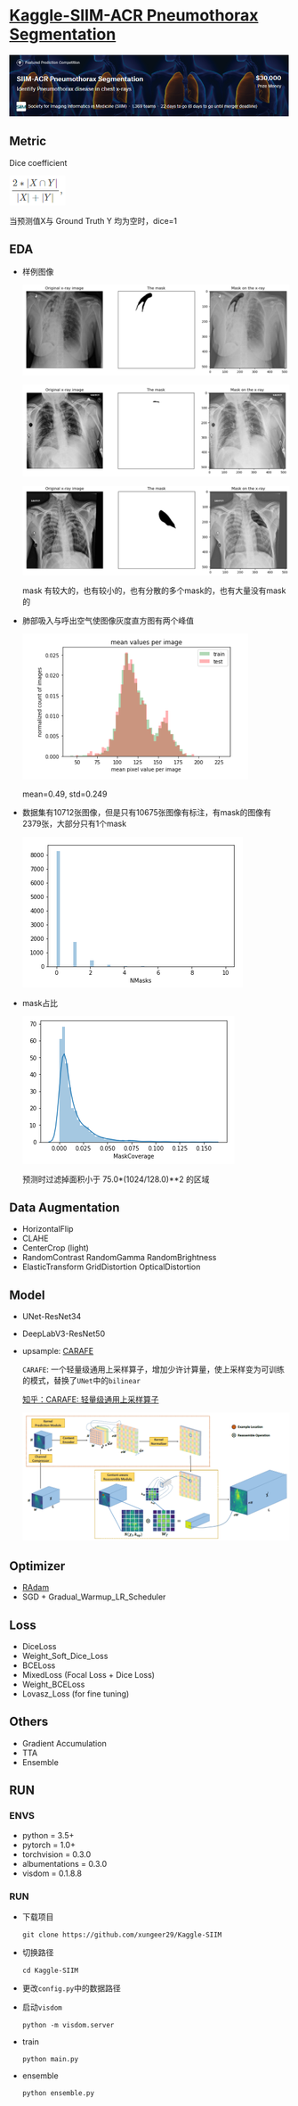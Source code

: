# [Kaggle-SIIM-ACR Pneumothorax Segmentation](https://www.kaggle.com/c/siim-acr-pneumothorax-segmentation)
![](./figs/cover.PNG)

## Metric
Dice coefficient

![](./figs/metric.PNG)

当预测值X与 Ground Truth Y 均为空时，dice=1

## EDA
* 样例图像

   ![](./figs/fig1.png)
   
   ![](./figs/fig2.PNG)
   
   ![](./figs/fig3.PNG)
   
   mask 有较大的，也有较小的，也有分散的多个mask的，也有大量没有mask的
   
* 肺部吸入与呼出空气使图像灰度直方图有两个峰值

  ![像素均值计算](./figs/histogram.png)
  
  mean=0.49, std=0.249
  
* 数据集有10712张图像，但是只有10675张图像有标注，有mask的图像有2379张，大部分只有1个mask

  ![mask数量统计](./figs/nMasks.PNG)
  
* mask占比

  ![](./figs/mask_coverage.PNG)
  
  预测时过滤掉面积小于 75.0*(1024/128.0)\*\*2 的区域
  
## Data Augmentation
* HorizontalFlip
* CLAHE
* CenterCrop (light) 
* RandomContrast RandomGamma RandomBrightness
* ElasticTransform GridDistortion OpticalDistortion

## Model
* UNet-ResNet34
* DeepLabV3-ResNet50
* upsample: [CARAFE](https://arxiv.org/abs/1905.02188)

  `CARAFE`: 一个轻量级通用上采样算子，增加少许计算量，使上采样变为可训练的模式，替换了`UNet`中的`bilinear`
  
  [知乎：CARAFE: 轻量级通用上采样算子](https://zhuanlan.zhihu.com/p/76063768)
  
  ![](./figs/carafe.PNG)
  
## Optimizer
* [RAdam](https://arxiv.org/abs/1908.03265)
* SGD + Gradual_Warmup_LR_Scheduler

## Loss
* DiceLoss
* Weight_Soft_Dice_Loss
* BCELoss
* MixedLoss (Focal Loss + Dice Loss)
* Weight_BCELoss
* Lovasz_Loss (for fine tuning)

## Others
* Gradient Accumulation
* TTA
* Ensemble

## RUN
### ENVS
* python = 3.5+
* pytorch = 1.0+
* torchvision = 0.3.0
* albumentations = 0.3.0
* visdom = 0.1.8.8

### RUN
* 下载项目

  ```git
  git clone https://github.com/xungeer29/Kaggle-SIIM
  ```
  
* 切换路径

  ```Linux
  cd Kaggle-SIIM
  ```
  
* 更改`config.py`中的数据路径
* 启动`visdom`

  ```linux
  python -m visdom.server
  ```
  
* train

  ```linux
  python main.py
  ```

* ensemble

  ```linux
  python ensemble.py
  ```
